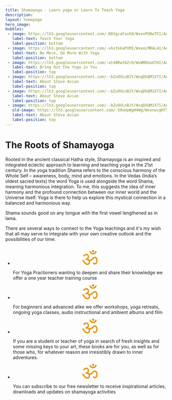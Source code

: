 ```yaml
---
title: Shamayoga - Learn yoga or Learn To Teach Yoga
description:
layout: homepage
hero_image:
bubbles:
 - image: https://lh3.googleusercontent.com/-B03gcaFaoh0/WxeoPO8wTFI/AAAAAAAAA7E/gZ2-m6l-PTYJpvfIAwiGhLGsd28oLq3GwCJoC/w530-h707-n-e30/webphotos4.jpg
   label-text: Teach Your Yoga
   label-position: bottom
 - image: https://lh3.googleusercontent.com/-vGstkkaPVMI/WxeoLMRAL4I/AAAAAAAAA60/uzeUG42g1W4RLd_NpFT5p5HG76vVZYuZwCJoC/s0-e30/webphotos11.jpg
   label-text: Be More, Do More With Yoga
   label-position: bottom
 - image: https://lh3.googleusercontent.com/-at4BRwtOZr0/WxWMDGoO7HI/AAAAAAAAA4Q/W232tLCfbmom6Tc8AjyQC6ozUL0nWvtUgCJoC/w530-h398-n-e30/webphotos12.jpg
   label-text: Bring Out the Yoga in You
   label-position: top
 - image: https://lh3.googleusercontent.com/--bZu9VLnBJY/WxqDkQM1X7I/AAAAAAAAA98/hFClglrJ28suPL2fEzSDaNe5iji7i9wcgCJoC/w530-h795-n-e30/wood-panels.jpg
   label-text: About Steve Avian
   label-position: top
 - image: https://lh3.googleusercontent.com/--bZu9VLnBJY/WxqDkQM1X7I/AAAAAAAAA98/hFClglrJ28suPL2fEzSDaNe5iji7i9wcgCJoC/w530-h795-n-e30/wood-panels.jpg
   label-text: About Steve Avian
   label-position: top
 - image: https://lh3.googleusercontent.com/--bZu9VLnBJY/WxqDkQM1X7I/AAAAAAAAA98/hFClglrJ28suPL2fEzSDaNe5iji7i9wcgCJoC/w530-h795-n-e30/wood-panels.jpg
   old-image: https://lh3.googleusercontent.com/-59oUpWgH4Wg/WxenwcgKF5I/AAAAAAAAA6g/RjwVMtRFp3IaLvwFCvc6DT8dhXCw51BTACJoC/w530-h764-n-e30/Sunpidgeon%2Bpose.jpg
   label-text: About Steve Avian
   label-position: top
---
```


<h1>The Roots of Shamayoga</h1>
<div id="roots">
<p>Rooted in the ancient classical Hatha style, Shamayoga is an inspired and integrated eclectic approach to learning and teaching yoga in the 21st century.
In the yoga tradition Shama refers to the conscious harmony of the Whole Self – awareness, body, mind and emotions. In the Vedas (India’s oldest sacred texts) the word Yoga is used alongside the word Shama, meaning harmonious integration. To me, this suggests the idea of inner harmony and the profound connection between our inner world and the Universe itself. Yoga is there to help us explore this mystical connection in a balanced and harmonious way.</p>
<p>Shama sounds good on any tongue with the first vowel lengthened as in lama.</p>
<p>There are several ways to connect to the Yoga teachings and it's my wish that all may serve to integrate with your own creative outlook and the possibilities of our time.</p>

</div>
<ul id="shama-offer">
<li><center style="font-size:60px;color:#e99516;">ॐ</center>For Yoga Practioners wanting to deepen and share their knowledge we offer a one year teacher training course</li>
<li><center style="font-size:60px;color:#e99516;">ॐ</center>For beginners and advanced alike we offer workshops, yoga retreats, ongoing yoga classes, audio instructional and ambient albums and film</li>
<li><center style="font-size:60px;color:#e99516;">ॐ</center>If you are a student or teacher of yoga in search of fresh insights and some missing keys to your art, these books are for you, as well as for those who, for whatever reason are irresistibly drawn to inner adventures.</li>
<li><center style="font-size:60px;color:#e99516;">ॐ</center>You can subscribe to our free newsletter to receive inspirational articles, downloads and updates on shamayoga activities</li>
</ul>
